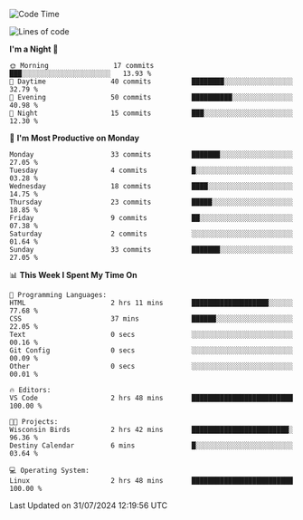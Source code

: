 <!--START_SECTION:waka-->
![Code Time](http://img.shields.io/badge/Code%20Time-205%20hrs%2035%20mins-blue)

![Lines of code](https://img.shields.io/badge/From%20Hello%20World%20I%27ve%20Written-15.7%20thousand%20lines%20of%20code-blue)

**I'm a Night 🦉** 

```text
🌞 Morning                17 commits          ███░░░░░░░░░░░░░░░░░░░░░░   13.93 % 
🌆 Daytime                40 commits          ████████░░░░░░░░░░░░░░░░░   32.79 % 
🌃 Evening                50 commits          ██████████░░░░░░░░░░░░░░░   40.98 % 
🌙 Night                  15 commits          ███░░░░░░░░░░░░░░░░░░░░░░   12.30 % 
```
📅 **I'm Most Productive on Monday** 

```text
Monday                   33 commits          ███████░░░░░░░░░░░░░░░░░░   27.05 % 
Tuesday                  4 commits           █░░░░░░░░░░░░░░░░░░░░░░░░   03.28 % 
Wednesday                18 commits          ████░░░░░░░░░░░░░░░░░░░░░   14.75 % 
Thursday                 23 commits          █████░░░░░░░░░░░░░░░░░░░░   18.85 % 
Friday                   9 commits           ██░░░░░░░░░░░░░░░░░░░░░░░   07.38 % 
Saturday                 2 commits           ░░░░░░░░░░░░░░░░░░░░░░░░░   01.64 % 
Sunday                   33 commits          ███████░░░░░░░░░░░░░░░░░░   27.05 % 
```


📊 **This Week I Spent My Time On** 

```text
💬 Programming Languages: 
HTML                     2 hrs 11 mins       ███████████████████░░░░░░   77.68 % 
CSS                      37 mins             ██████░░░░░░░░░░░░░░░░░░░   22.05 % 
Text                     0 secs              ░░░░░░░░░░░░░░░░░░░░░░░░░   00.16 % 
Git Config               0 secs              ░░░░░░░░░░░░░░░░░░░░░░░░░   00.09 % 
Other                    0 secs              ░░░░░░░░░░░░░░░░░░░░░░░░░   00.01 % 

🔥 Editors: 
VS Code                  2 hrs 48 mins       █████████████████████████   100.00 % 

🐱‍💻 Projects: 
Wisconsin Birds          2 hrs 42 mins       ████████████████████████░   96.36 % 
Destiny Calendar         6 mins              █░░░░░░░░░░░░░░░░░░░░░░░░   03.64 % 

💻 Operating System: 
Linux                    2 hrs 48 mins       █████████████████████████   100.00 % 
```


 Last Updated on 31/07/2024 12:19:56 UTC
<!--END_SECTION:waka-->
